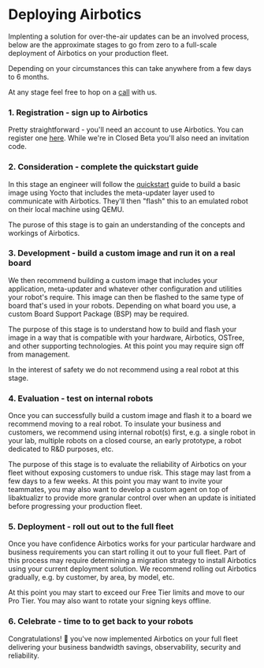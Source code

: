 # Deploying Airbotics

Implenting a solution for over-the-air updates can be an involved process, below are the approximate stages to go from zero to a full-scale deployment of Airbotics on your production fleet. 

Depending on your circumstances this can take anywhere from a few days to 6 months.

At any stage feel free to hop on a [call](https://calendly.com/airbotics/30-min-meeting) with us.

### 1. Registration - sign up to Airbotics
Pretty straightforward - you'll need an account to use Airbotics. You can register one [here](https://dashboard.airbotics.io/registration). While we're in Closed Beta you'll also need an invitation code.

### 2. Consideration - complete the quickstart guide
In this stage an engineer will follow the [quickstart](./quickstart.md) guide to build a basic image using Yocto that includes the meta-updater layer used to communicate with Airbotics. They'll then "flash" this to an emulated robot on their local machine using QEMU. 

The purose of this stage is to gain an understanding of the concepts and workings of Airbotics.


### 3. Development - build a custom image and run it on a real board
We then recommend building a custom image that includes your application, meta-updater and whatever other configuration and utilities your robot's require. This image can then be flashed to the same type of board that's used in your robots. Depending on what board you use, a custom Board Support Package (BSP) may be required.

The purpose of this stage is to understand how to build and flash your image in a way that is compatible with your hardware, Airbotics, OSTree, and other supporting technologies. At this point you may require sign off from management.

In the interest of safety we do not recommend using a real robot at this stage.

### 4. Evaluation - test on internal robots
Once you can successfully build a custom image and flash it to a board we recommend moving to a real robot. To insulate your business and customers, we recommend using internal robot(s) first, e.g. a single robot in your lab, multiple robots on a closed course, an early prototype, a robot dedicated to R&D purposes, etc. 

The purpose of this stage is to evaluate the reliability of Airbotics on your fleet without exposing customers to undue risk. This stage may last from a few days to a few weeks. At this point you may want to invite your teammates, you may also want to develop a custom agent on top of libaktualizr to provide more granular control over when an update is initiated before progressing your production fleet.

### 5. Deployment - roll out out to the full fleet
Once you have confidence Airbotics works for your particular hardware and business requirements you can start rolling it out to your full fleet. Part of this process may require determining a migration strategy to install Airbotics using your current deployment solution. We recommend rolling out Airbotics gradually, e.g. by customer, by area, by model, etc.

At this point you may start to exceed our Free Tier limits and move to our Pro Tier. You may also want to rotate your signing keys offline.

### 6. Celebrate - time to to get back to your robots

Congratulations! 🎉 you've now implemented Airbotics on your full fleet delivering your business bandwidth savings, observability, security and reliability.